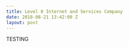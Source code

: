 ```yaml
---
title: Level 8 Internet and Services Company
date: 2018-08-21 13:42:00 Z
layout: post
---
```


TESTING